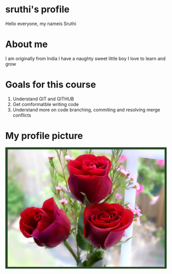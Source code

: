 # sruthi's profile

Hello everyone, my nameis Sruthi

# About me 

I am originally from India
I have a naughty sweet little boy
I love to learn and grow

# Goals for this course

1. Understand GIT and GITHUB
2. Get comformatble writing code
3. Understand more on code branching, commiting and resolving merge conflicts

# My profile picture
![sruthi profile picture](./images/flower.jpg)

